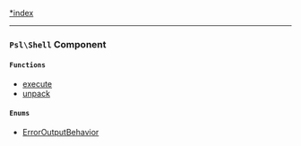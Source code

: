 <!--
    This markdown file was generated using `docs/documenter.php`.

    Any edits to it will likely be lost.
-->

[*index](./../README.md)

---

### `Psl\Shell` Component

#### `Functions`

- [execute](./../../src/Psl/Shell/execute.php#L42)
- [unpack](./../../src/Psl/Shell/unpack.php#L20)

#### `Enums`

- [ErrorOutputBehavior](./../../src/Psl/Shell/ErrorOutputBehavior.php#L7)


